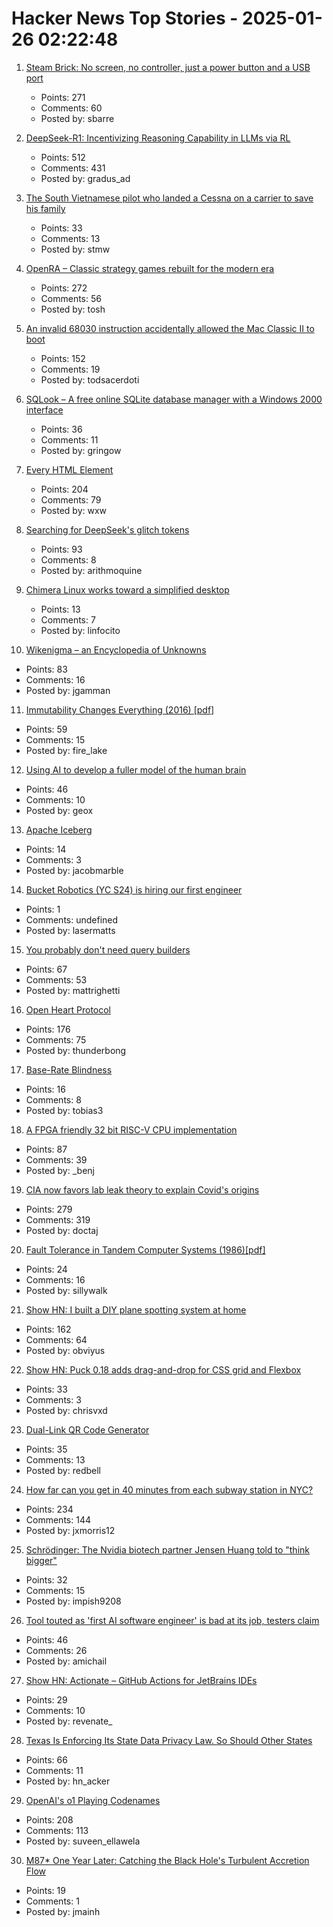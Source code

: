 # Hacker News Top Stories - 2025-01-26 02:22:48

1. [Steam Brick: No screen, no controller, just a power button and a USB port](https://crastinator-pro.github.io/steam-brick/)
   - Points: 271
   - Comments: 60
   - Posted by: sbarre

2. [DeepSeek-R1: Incentivizing Reasoning Capability in LLMs via RL](https://arxiv.org/abs/2501.12948)
   - Points: 512
   - Comments: 431
   - Posted by: gradus_ad

3. [The South Vietnamese pilot who landed a Cessna on a carrier to save his family](https://www.historynet.com/maj-buang-lys-daring-feat-to-save-his-family/)
   - Points: 33
   - Comments: 13
   - Posted by: stmw

4. [OpenRA – Classic strategy games rebuilt for the modern era](https://www.openra.net/)
   - Points: 272
   - Comments: 56
   - Posted by: tosh

5. [An invalid 68030 instruction accidentally allowed the Mac Classic II to boot](https://www.downtowndougbrown.com/2025/01/the-invalid-68030-instruction-that-accidentally-allowed-the-mac-classic-ii-to-successfully-boot-up/)
   - Points: 152
   - Comments: 19
   - Posted by: todsacerdoti

6. [SQLook – A free online SQLite database manager with a Windows 2000 interface](https://sqlook.com)
   - Points: 36
   - Comments: 11
   - Posted by: gringow

7. [Every HTML Element](https://iamwillwang.com/dollar/every-html-element/)
   - Points: 204
   - Comments: 79
   - Posted by: wxw

8. [Searching for DeepSeek's glitch tokens](https://outsidetext.substack.com/p/anomalous-tokens-in-deepseek-v3-and)
   - Points: 93
   - Comments: 8
   - Posted by: arithmoquine

9. [Chimera Linux works toward a simplified desktop](https://lwn.net/Articles/1004324/)
   - Points: 13
   - Comments: 7
   - Posted by: linfocito

10. [Wikenigma – an Encyclopedia of Unknowns](https://wikenigma.org.uk/start)
   - Points: 83
   - Comments: 16
   - Posted by: jgamman

11. [Immutability Changes Everything (2016) [pdf]](https://www.cidrdb.org/cidr2015/Papers/CIDR15_Paper16.pdf)
   - Points: 59
   - Comments: 15
   - Posted by: fire_lake

12. [Using AI to develop a fuller model of the human brain](https://magazine.ucsf.edu/building-a-silicon-brain)
   - Points: 46
   - Comments: 10
   - Posted by: geox

13. [Apache Iceberg](https://iceberg.apache.org/)
   - Points: 14
   - Comments: 3
   - Posted by: jacobmarble

14. [Bucket Robotics (YC S24) is hiring our first engineer](undefined)
   - Points: 1
   - Comments: undefined
   - Posted by: lasermatts

15. [You probably don't need query builders](https://mattrighetti.com/2025/01/20/you-dont-need-sql-builders)
   - Points: 67
   - Comments: 53
   - Posted by: mattrighetti

16. [Open Heart Protocol](https://openheart.fyi/)
   - Points: 176
   - Comments: 75
   - Posted by: thunderbong

17. [Base-Rate Blindness](https://paulromer.net/base-rate-blindness/)
   - Points: 16
   - Comments: 8
   - Posted by: tobias3

18. [A FPGA friendly 32 bit RISC-V CPU implementation](https://github.com/SpinalHDL/VexRiscv)
   - Points: 87
   - Comments: 39
   - Posted by: _benj

19. [CIA now favors lab leak theory to explain Covid's origins](https://www.nytimes.com/2025/01/25/us/politics/cia-covid-lab-leak.html)
   - Points: 279
   - Comments: 319
   - Posted by: doctaj

20. [Fault Tolerance in Tandem Computer Systems (1986)[pdf]](https://jimgray.azurewebsites.net/papers/TandemTR86.2_FaultToleranceInTandemComputerSystems.pdf)
   - Points: 24
   - Comments: 16
   - Posted by: sillywalk

21. [Show HN: I built a DIY plane spotting system at home](https://pilane.obviy.us/)
   - Points: 162
   - Comments: 64
   - Posted by: obviyus

22. [Show HN: Puck 0.18 adds drag-and-drop for CSS grid and Flexbox](https://github.com/measuredco/puck/releases/tag/v0.18.0)
   - Points: 33
   - Comments: 3
   - Posted by: chrisvxd

23. [Dual-Link QR Code Generator](https://dualqrcode.com/)
   - Points: 35
   - Comments: 13
   - Posted by: redbell

24. [How far can you get in 40 minutes from each subway station in NYC?](https://subwaysheds.com/#11.27/40.7427/-73.9869)
   - Points: 234
   - Comments: 144
   - Posted by: jxmorris12

25. [Schrödinger: The Nvidia biotech partner Jensen Huang told to "think bigger"](https://hntrbrk.com/schrodinger/)
   - Points: 32
   - Comments: 15
   - Posted by: impish9208

26. [Tool touted as 'first AI software engineer' is bad at its job, testers claim](https://www.theregister.com/2025/01/23/ai_developer_devin_poor_reviews/)
   - Points: 46
   - Comments: 26
   - Posted by: amichail

27. [Show HN: Actionate – GitHub Actions for JetBrains IDEs](https://github.com/revenate/actionate)
   - Points: 29
   - Comments: 10
   - Posted by: revenate_

28. [Texas Is Enforcing Its State Data Privacy Law. So Should Other States](https://www.eff.org/deeplinks/2025/01/texas-enforcing-its-state-data-privacy-law-so-should-other-states)
   - Points: 66
   - Comments: 11
   - Posted by: hn_acker

29. [OpenAI's o1 Playing Codenames](https://suveenellawela.com/thoughts/codenames-ai)
   - Points: 208
   - Comments: 113
   - Posted by: suveen_ellawela

30. [M87* One Year Later: Catching the Black Hole's Turbulent Accretion Flow](https://eventhorizontelescope.org/m87-one-year-later-catching-black-holes-turbulent-accretion-flow)
   - Points: 19
   - Comments: 1
   - Posted by: jmainh

